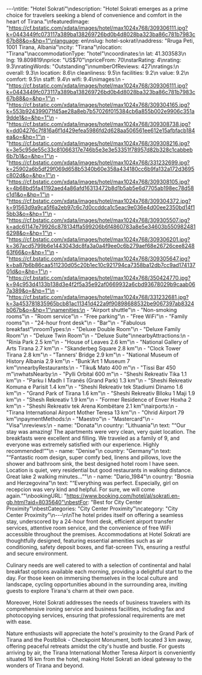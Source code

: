 ---\ntitle: "Hotel Sokrati"\ndescription: "Hotel Sokrati emerges as a prime choice for travelers seeking a blend of convenience and comfort in the heart of Tirana."\nfeaturedImage: "https://cf.bstatic.com/xdata/images/hotel/max1024x768/309306111.jpg?k=0443449fc073117a389ba138269726bd0b4d8028ba323ba86c781b7983c67b88&o=&hp=1"\nlanguage: en\nslug: hotel-sokrati\naddress: "Rruga Peti, 1001 Tirana, Albania"\ncity: "Tirana"\nlocation: "Tirana"\naccommodationType: "hotel"\ncoordinates:\n  lat: 41.303583\n  lng: 19.809819\nprice: "US$70"\npriceFrom: 70\nstarRating: 4\nrating: 9.3\nratingWords: "Outstanding"\nnumberOfReviews: 427\nratings:\n  overall: 9.3\n  location: 8.6\n  cleanliness: 9.5\n  facilities: 9.2\n  value: 9.2\n  comfort: 9.5\n  staff: 9.4\n  wifi: 9.4\nimages:\n  - "https://cf.bstatic.com/xdata/images/hotel/max1024x768/309306111.jpg?k=0443449fc073117a389ba138269726bd0b4d8028ba323ba86c781b7983c67b88&o=&hp=1"\n  - "https://cf.bstatic.com/xdata/images/hotel/max1024x768/309304165.jpg?k=553b924399071f45ae28a8eb7b57026f015384cb6a855b002e9906c351a9dde1&o=&hp=1"\n  - "https://cf.bstatic.com/xdata/images/hotel/max1024x768/309308738.jpg?k=dd04276c7f816a6f1d429efea5986fd2d628aa506561ee612e15afbfacb184ea&o=&hp=1"\n  - "https://cf.bstatic.com/xdata/images/hotel/max1024x768/309308216.jpg?k=3e5c95de55c33c81066317e746b5e3e3e53351f78957d82b328c1cabbeb6b7b1&o=&hp=1"\n  - "https://cf.bstatic.com/xdata/images/hotel/max1024x768/331232699.jpg?k=25902a6b5df29f069d658b5340b60e358a434180cc6b9fa132a172d3695c802d&o=&hp=1"\n  - "https://cf.bstatic.com/xdata/images/hotel/max1024x768/309308105.jpg?k=4b68bd5fa41192aed4a86afd16313472b8d1b5ab5e6d7705ab198ec78d58c1d1&o=&hp=1"\n  - "https://cf.bstatic.com/xdata/images/hotel/max1024x768/309304372.jpg?k=91563d9a9ca5f6a2eb97c6c7d0ccddca1c5eac9e036e4d00ee2350bd14f15bb3&o=&hp=1"\n  - "https://cf.bstatic.com/xdata/images/hotel/max1024x768/309305507.jpg?k=adc61147e79926c878134ffa599206b6f4860783a8e5e34603b5509824816298&o=&hp=1"\n  - "https://cf.bstatic.com/xdata/images/hotel/max1024x768/309306201.jpg?k=367acd5799b6e1443043dc8fa3a0a4f9ee0c6b279aef68e26726cee824863f66&o=&hp=1"\n  - "https://cf.bstatic.com/xdata/images/hotel/max1024x768/309305647.jpg?k=ba87b6b86caa511230d05c20b1ec10c921794ca7358ba12db7cc9ad17413701d&o=&hp=1"\n  - "https://cf.bstatic.com/xdata/images/hotel/max1024x768/350424770.jpg?k=94c953d4133b138d3e4f2f5a35e92af0669932a6cbd93678029b9caab067a389&o=&hp=1"\n  - "https://cf.bstatic.com/xdata/images/hotel/max1024x768/331232681.jpg?k=3a453781835965bcb81ac11341d422a9f90898688532be9067397ab8324b067b&o=&hp=1"\namenities:\n  - "Airport shuttle"\n  - "Non-smoking rooms"\n  - "Room service"\n  - "Free parking"\n  - "Free WiFi"\n  - "Family rooms"\n  - "24-hour front desk"\n  - "Bar"\n  - "Fabulous breakfast"\nroomTypes:\n  - "Deluxe Double Room"\n  - "Deluxe Family Room"\n  - "Deluxe Twin Room"\n  - "Deluxe Suite"\nnearbyAttractions:\n  - "Rinia Park 2.5 km"\n  - "House of Leaves 2.6 km"\n  - "National Gallery of Arts Tirana 2.7 km"\n  - "Skanderbeg Square 2.8 km"\n  - "Clock Tower Tirana 2.8 km"\n  - "Tanners' Bridge 2.9 km"\n  - "National Museum of History Albania 2.9 km"\n  - "Bunk'Art 1 Museum 7 km"\nnearbyRestaurants:\n  - "Tiku& Mato 400 m"\n  - "Tissi Bar 450 m"\nwhatsNearby:\n  - "Pylli Orbital 600 m"\n  - "Sheshi Rekreativ Tika 1.1 km"\n  - "Parku I Madh I Tiranës (Grand Park) 1.3 km"\n  - "Sheshi Rekreativ Komuna e Parisit 1.4 km"\n  - "Sheshi Rekreativ tek Stadiumi Dinamo 1.6 km"\n  - "Grand Park of Tirana 1.6 km"\n  - "Sheshi Rekreativ Blloku 1 Maji 1.9 km"\n  - "Shesh Rekreativ 1.9 km"\n  - "Former Residence of Enver Hoxha 2 km"\n  - "Sheshi Rekreativ tek Arena Kombëtare 2.1 km"\nairports:\n  - "Tirana International Airport Mother Teresa 13 km"\n  - "Ohrid Airport 79 km"\npaymentMethods:\n  - "Maestro"\n  - "Mastercard"\n  - "Visa"\nreviews:\n  - name: "Donata"\n    country: "Lithuania"\n    text: "“Our stay was amazing! The apartments were very clean, very quiet location. The breakfasts were excellent and filling. We traveled as a family of 9, and everyone was extremely satisfied with our experience. Highly recommended!”"\n  - name: "Denise"\n    country: "Germany"\n    text: "“Fantastic room design, super comfy bed, linens and pillows, love the shower and bathroom sink, the best designed hotel room I have seen. Location is quiet, very residential but good restaurants in walking distance. Great lake 2 walking minutes...”"\n  - name: "Dario_1984"\n    country: "Bosnia and Herzegovina"\n    text: "“Everything was perfect.
Especially, girl on recepcion was very kind and helpful.
For sure, we will come again.”"\nbookingURL: "https://www.booking.com/hotel/al/sokrati.en-gb.html?aid=8035640"\nbestFor: "Best for City Center Proximity"\nbestCategories: "City Center Proximity"\ncategory: "City Center Proximity"\n---\n\nThe hotel prides itself on offering a seamless stay, underscored by a 24-hour front desk, efficient airport transfer services, attentive room service, and the convenience of free WiFi accessible throughout the premises. Accommodations at Hotel Sokrati are thoughtfully designed, featuring essential amenities such as air conditioning, safety deposit boxes, and flat-screen TVs, ensuring a restful and secure environment.

Culinary needs are well catered to with a selection of continental and halal breakfast options available each morning, providing a delightful start to the day. For those keen on immersing themselves in the local culture and landscape, cycling opportunities abound in the surrounding area, inviting guests to explore Tirana's charm at their own pace.

Moreover, Hotel Sokrati addresses the needs of business travelers with its comprehensive ironing service and business facilities, including fax and photocopying services, ensuring that professional requirements are met with ease.

Nature enthusiasts will appreciate the hotel's proximity to the Grand Park of Tirana and the Postbllok - Checkpoint Monument, both located 3 km away, offering peaceful retreats amidst the city's hustle and bustle. For guests arriving by air, the Tirana International Mother Teresa Airport is conveniently situated 16 km from the hotel, making Hotel Sokrati an ideal gateway to the wonders of Tirana and beyond.